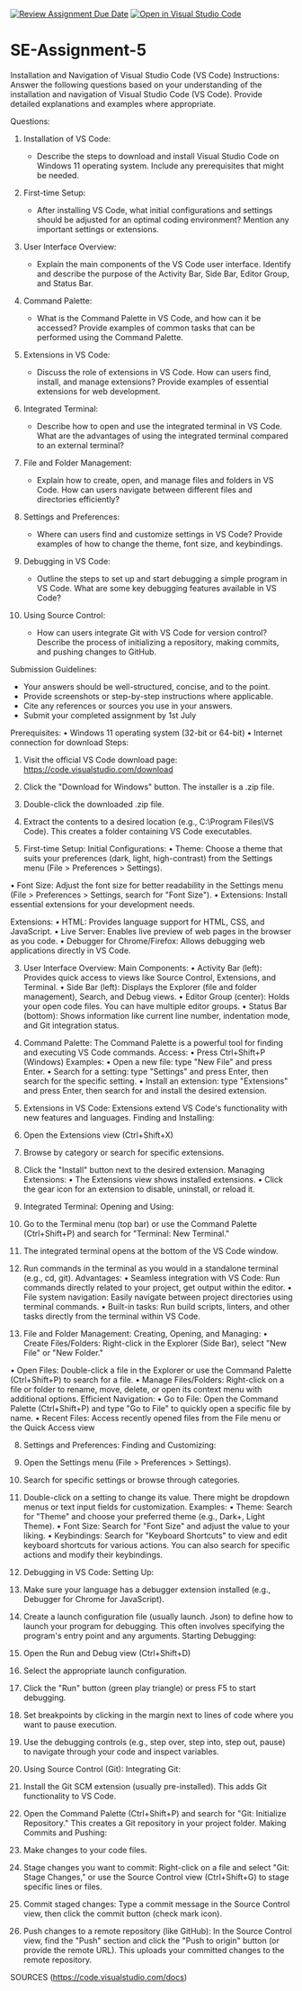 [![Review Assignment Due Date](https://classroom.github.com/assets/deadline-readme-button-22041afd0340ce965d47ae6ef1cefeee28c7c493a6346c4f15d667ab976d596c.svg)](https://classroom.github.com/a/XoLGRbHq)
[![Open in Visual Studio Code](https://classroom.github.com/assets/open-in-vscode-2e0aaae1b6195c2367325f4f02e2d04e9abb55f0b24a779b69b11b9e10269abc.svg)](https://classroom.github.com/online_ide?assignment_repo_id=15289852&assignment_repo_type=AssignmentRepo)
# SE-Assignment-5
Installation and Navigation of Visual Studio Code (VS Code)
 Instructions:
Answer the following questions based on your understanding of the installation and navigation of Visual Studio Code (VS Code). Provide detailed explanations and examples where appropriate.

 Questions:

1. Installation of VS Code:
   - Describe the steps to download and install Visual Studio Code on Windows 11 operating system. Include any prerequisites that might be needed.

2. First-time Setup:
   - After installing VS Code, what initial configurations and settings should be adjusted for an optimal coding environment? Mention any important settings or extensions.

3. User Interface Overview:
   - Explain the main components of the VS Code user interface. Identify and describe the purpose of the Activity Bar, Side Bar, Editor Group, and Status Bar.

4. Command Palette:
   - What is the Command Palette in VS Code, and how can it be accessed? Provide examples of common tasks that can be performed using the Command Palette.

5. Extensions in VS Code:
   - Discuss the role of extensions in VS Code. How can users find, install, and manage extensions? Provide examples of essential extensions for web development.

6. Integrated Terminal:
   - Describe how to open and use the integrated terminal in VS Code. What are the advantages of using the integrated terminal compared to an external terminal?

7. File and Folder Management:
   - Explain how to create, open, and manage files and folders in VS Code. How can users navigate between different files and directories efficiently?

8. Settings and Preferences:
   - Where can users find and customize settings in VS Code? Provide examples of how to change the theme, font size, and keybindings.

9. Debugging in VS Code:
   - Outline the steps to set up and start debugging a simple program in VS Code. What are some key debugging features available in VS Code?

10. Using Source Control:
    - How can users integrate Git with VS Code for version control? Describe the process of initializing a repository, making commits, and pushing changes to GitHub.

 Submission Guidelines:
- Your answers should be well-structured, concise, and to the point.
- Provide screenshots or step-by-step instructions where applicable.
- Cite any references or sources you use in your answers.
- Submit your completed assignment by 1st July 


Prerequisites:
•	Windows 11 operating system (32-bit or 64-bit)
•	Internet connection for download
Steps:
1.	Visit the official VS Code download page: https://code.visualstudio.com/download
2.	Click the "Download for Windows" button. The installer is a .zip file.
3.	Double-click the downloaded .zip file.
4.	Extract the contents to a desired location (e.g., C:\Program Files\VS Code). This creates a folder containing VS Code executables.

2. First-time Setup:
Initial Configurations:
•	Theme: Choose a theme that suits your preferences (dark, light, high-contrast) from the Settings menu (File > Preferences > Settings).
 
•	Font Size: Adjust the font size for better readability in the Settings menu (File > Preferences > Settings, search for "Font Size").
•	Extensions: Install essential extensions for your development needs.

Extensions:
•	HTML: Provides language support for HTML, CSS, and JavaScript.
•	Live Server: Enables live preview of web pages in the browser as you code.
•	Debugger for Chrome/Firefox: Allows debugging web applications directly in VS Code.




3. User Interface Overview:
Main Components:
•	Activity Bar (left): Provides quick access to views like Source Control, Extensions, and Terminal.
•	Side Bar (left): Displays the Explorer (file and folder management), Search, and Debug views.
•	Editor Group (center): Holds your open code files. You can have multiple editor groups.
•	Status Bar (bottom): Shows information like current line number, indentation mode, and Git integration status.
4. Command Palette:
The Command Palette is a powerful tool for finding and executing VS Code commands.
Access:
•	Press Ctrl+Shift+P (Windows) 
Examples:
•	Open a new file: type "New File" and press Enter.
•	Search for a setting: type "Settings" and press Enter, then search for the specific setting.
•	Install an extension: type "Extensions" and press Enter, then search for and install the desired extension.
5. Extensions in VS Code:
Extensions extend VS Code's functionality with new features and languages.
Finding and Installing:
1.	Open the Extensions view (Ctrl+Shift+X)
 
2.	Browse by category or search for specific extensions.
 

3.	Click the "Install" button next to the desired extension.
Managing Extensions:
•	The Extensions view shows installed extensions.
•	Click the gear icon for an extension to disable, uninstall, or reload it.
6. Integrated Terminal:
Opening and Using:
1.	Go to the Terminal menu (top bar) or use the Command Palette (Ctrl+Shift+P) and search for "Terminal: New Terminal."
2.	The integrated terminal opens at the bottom of the VS Code window.
3.	Run commands in the terminal as you would in a standalone terminal (e.g., cd, git).
Advantages:
•	Seamless integration with VS Code: Run commands directly related to your project, get output within the editor.
•	File system navigation: Easily navigate between project directories using terminal commands.
•	Built-in tasks: Run build scripts, linters, and other tasks directly from the terminal within VS Code.
7. File and Folder Management:
Creating, Opening, and Managing:
•	Create Files/Folders: Right-click in the Explorer (Side Bar), select "New File" or "New Folder."
 
•	Open Files: Double-click a file in the Explorer or use the Command Palette (Ctrl+Shift+P) to search for a file.
•	Manage Files/Folders: Right-click on a file or folder to rename, move, delete, or open its context menu with additional options.
Efficient Navigation:
•	Go to File: Open the Command Palette (Ctrl+Shift+P) and type "Go to File" to quickly open a specific file by name.
•	Recent Files: Access recently opened files from the File menu or the Quick Access view 

8. Settings and Preferences:
Finding and Customizing:
1.	Open the Settings menu (File > Preferences > Settings).
2.	Search for specific settings or browse through categories.
3.	Double-click on a setting to change its value. There might be dropdown menus or text input fields for customization.
Examples:
•	Theme: Search for "Theme" and choose your preferred theme (e.g., Dark+, Light Theme).
•	Font Size: Search for "Font Size" and adjust the value to your liking.
•	Keybindings: Search for "Keyboard Shortcuts" to view and edit keyboard shortcuts for various actions. You can also search for specific actions and modify their keybindings.
9. Debugging in VS Code:
Setting Up:
1.	Make sure your language has a debugger extension installed (e.g., Debugger for Chrome for JavaScript).
2.	Create a launch configuration file (usually launch. Json) to define how to launch your program for debugging. This often involves specifying the program's entry point and any arguments.
Starting Debugging:
1.	Open the Run and Debug view (Ctrl+Shift+D)
2.	Select the appropriate launch configuration.
3.	Click the "Run" button (green play triangle) or press F5 to start debugging.
4.	Set breakpoints by clicking in the margin next to lines of code where you want to pause execution.
5.	Use the debugging controls (e.g., step over, step into, step out, pause) to navigate through your code and inspect variables.
 





10. Using Source Control (Git):
Integrating Git:
1.	Install the Git SCM extension (usually pre-installed). This adds Git functionality to VS Code.
2.	Open the Command Palette (Ctrl+Shift+P) and search for "Git: Initialize Repository." This creates a Git repository in your project folder.
Making Commits and Pushing:
1.	Make changes to your code files.
2.	Stage changes you want to commit: Right-click on a file and select "Git: Stage Changes," or use the Source Control view (Ctrl+Shift+G) to stage specific lines or files.
3.	Commit staged changes: Type a commit message in the Source Control view, then click the commit button (check mark icon).
4.	Push changes to a remote repository (like GitHub): In the Source Control view, find the "Push" section and click the "Push to origin" button (or provide the remote URL). This uploads your committed changes to the remote repository.



SOURCES
(https://code.visualstudio.com/docs) 


